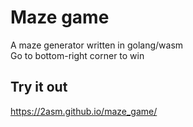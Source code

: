 # Maze game
A maze generator written in golang/wasm <br>
Go to bottom-right corner to win

## Try it out
https://2asm.github.io/maze_game/
